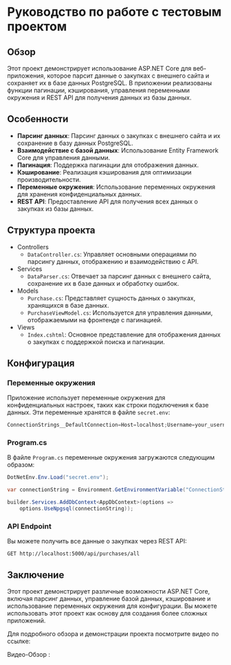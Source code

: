 # Руководство по работе с тестовым проектом

## Обзор

Этот проект демонстрирует использование ASP.NET Core для веб-приложения, которое парсит данные о закупках с внешнего сайта и сохраняет их в базе данных PostgreSQL. В приложении реализованы функции пагинации, кэширования, управления переменными окружения и REST API для получения данных из базы данных.

## Особенности

- **Парсинг данных**: Парсинг данных о закупках с внешнего сайта и их сохранение в базу данных PostgreSQL.
- **Взаимодействие с базой данных**: Использование Entity Framework Core для управления данными.
- **Пагинация**: Поддержка пагинации для отображения данных.
- **Кэширование**: Реализация кэширования для оптимизации производительности.
- **Переменные окружения**: Использование переменных окружения для хранения конфиденциальных данных.
- **REST API**: Предоставление API для получения всех данных о закупках из базы данных.

## Структура проекта

- Controllers
  - `DataController.cs`: Управляет основными операциями по парсингу данных, отображению и взаимодействию с API.
- Services
  - `DataParser.cs`: Отвечает за парсинг данных с внешнего сайта, сохранение их в базе данных и обработку ошибок.
- Models
  - `Purchase.cs`: Представляет сущность данных о закупках, хранящихся в базе данных.
  - `PurchaseViewModel.cs`: Используется для управления данными, отображаемыми на фронтенде с пагинацией.
- Views
  - `Index.cshtml`: Основное представление для отображения данных о закупках с поддержкой поиска и пагинации.

## Конфигурация

### Переменные окружения

Приложение использует переменные окружения для конфиденциальных настроек, таких как строки подключения к базе данных. Эти переменные хранятся в файле `secret.env`:

```c#
ConnectionStrings__DefaultConnection=Host=localhost;Username=your_username;Password=your_password;Database=your_database
```

### Program.cs

В файле `Program.cs` переменные окружения загружаются следующим образом:

```c#
DotNetEnv.Env.Load("secret.env");

var connectionString = Environment.GetEnvironmentVariable("ConnectionStrings__DefaultConnection");

builder.Services.AddDbContext<AppDbContext>(options =>
    options.UseNpgsql(connectionString));
```

### API Endpoint

Вы можете получить все данные о закупках через REST API:

```
GET http://localhost:5000/api/purchases/all
```

## Заключение

Этот проект демонстрирует различные возможности ASP.NET Core, включая парсинг данных, управление базой данных, кэширование и использование переменных окружения для конфигурации. Вы можете использовать этот проект как основу для создания более сложных приложений.

Для подробного обзора и демонстрации проекта посмотрите видео по ссылке:


Видео-Обзор : 

[Video]: https://drive.google.com/file/d/1lcZ6IKa16wx4Y5nGDdWn8f9HrG_byTOt/view?usp=sharing	"Video"

